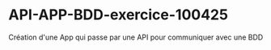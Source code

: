 # API-APP-BDD-exercice-100425
 Création d'une App qui passe par une API pour communiquer avec une BDD
